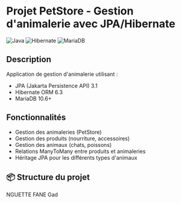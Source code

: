 # Projet PetStore - Gestion d'animalerie avec JPA/Hibernate

![Java](https://img.shields.io/badge/Java-17%2B-blue)
![Hibernate](https://img.shields.io/badge/Hibernate-6.3.1-brightgreen)
![MariaDB](https://img.shields.io/badge/MariaDB-10.6%2B-yellow)

## Description
Application de gestion d'animalerie utilisant :
- JPA (Jakarta Persistence API) 3.1
- Hibernate ORM 6.3
- MariaDB 10.6+

##  Fonctionnalités
- Gestion des animaleries (PetStore)
- Gestion des produits (nourriture, accessoires)
- Gestion des animaux (chats, poissons)
- Relations ManyToMany entre produits et animaleries
- Héritage JPA pour les différents types d'animaux

## 📦 Structure du projet


NGUETTE FANE Gad
